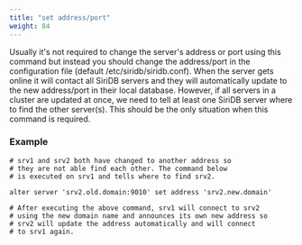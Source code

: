 ```yaml
---
title: "set address/port"
weight: 84
---
```


Usually it's not required to change the server's address or port using this
command but instead you should change the address/port in the configuration
file (default /etc/siridb/siridb.conf). When the server gets online it will
contact all SiriDB servers and they will automatically update to the new
address/port in their local database. However, if all servers in a cluster are
updated at once, we need to tell at least one SiriDB server where to find the
other server(s). This should be the only situation when this command is
required.

### Example

    # srv1 and srv2 both have changed to another address so
    # they are not able find each other. The command below
    # is executed on srv1 and tells where to find srv2.

    alter server 'srv2.old.domain:9010' set address 'srv2.new.domain'

    # After executing the above command, srv1 will connect to srv2
    # using the new domain name and announces its own new address so
    # srv2 will update the address automatically and will connect
    # to srv1 again.
